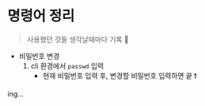 # 명령어 정리
> 사용했던 것들 생각날때마다 기록 📝

+ 비밀번호 변경 
   1. cli 환경에서 `passwd` 입력
      + 현재 비밀번호 입력 후, 변경할 비밀번호 입력하면 끝 ❗


ing...
